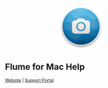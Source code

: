 <p style="text-align: center; margin-top: 6em;"><img src="/home/assets/icon.png" width="30%" height="30%" /></p>

<div class="center"><h1>Flume for Mac Help</h2></div>

<div class="center"><a href="https://flumeapp.com/">Website</a> | <a href="https://flumeapp.com/support/">Support Portal</a></div>


